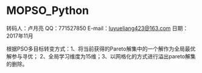 # MOPSO_Python
转码人：卢月亮
QQ：771527850
E-mail：luyueliang423@163.com
日期：2017年11月

根据PSO多目标转变方式：1、将当前获得的Pareto解集中的一个解作为全局最优解参与寻优；
2、全局学习维度为15维；3、以网格化的方式进行溢出pareto解集的删除。
